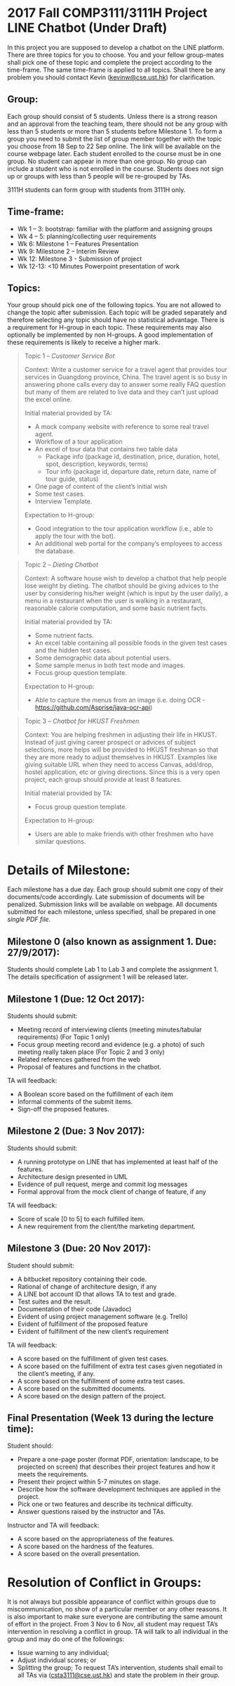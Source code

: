# 2017 Fall COMP3111/3111H Project LINE Chatbot (Under Draft)

In this project you are supposed to develop a chatbot on the LINE platform. There are three topics for you to choose. You and your fellow group-mates shall pick one of these topic and complete the project according to the time-frame. The same time-frame is applied to all topics. Shall there be any problem you should contact Kevin (kevinw@cse.ust.hk) for clarification.

## Group: 

Each group should consist of 5 students. Unless there is a strong reason and an approval from the teaching team, there should not be any group with less than 5 students or more than 5 students before Milestone 1.  To form a group you need to submit the list of group member together with the topic you choose from 18 Sep to 22 Sep online. The link will be available on the course webpage later. Each student enrolled to the course must be in one group. No student can appear in more than one group. No group can include a student who is not enrolled in the course. Students does not sign up or groups with less than 5 people will be re-grouped by TAs.

3111H students can form group with students from 3111H only.

## Time-frame:
* Wk 1 – 3: bootstrap: familiar with the platform and assigning groups
* Wk 4 – 5: planning/collecting user requirements
* Wk 6: Milestone 1 – Features Presentation
* Wk 9: Milestone 2 – Interim Review
* Wk 12: Milestone 3 - Submission of project
* Wk 12-13: <10 Minutes Powerpoint presentation of work

## Topics:
Your group should pick one of the following topics. You are not allowed to change the topic after submission. Each topic will be graded separately and therefore selecting any topic should have no statistical advantage. There is a requirement for H-group in each topic. These requirements may also optionally be implemented by non H-groups. A good implementation of these requirements is likely to receive a higher mark.

> Topic 1 – *Customer Service Bot*
>
> Context: Write a customer service for a travel agent that provides tour services in Guangdong province, China. The travel agent is so busy in answering phone calls every day to answer some really FAQ question but many of them are related to live data and they can’t just upload the excel online.
>
> Initial material provided by TA:
> * A mock company website with reference to some real travel agent. 
> *	Workflow of a tour application
> *	An excel of tour data that contains two table data
>     *	Package info (package id, destination, price, duration, hotel, spot, description, keywords, terms)
>     *	Tour info (package id, departure date, return date, name of tour guide, status)
> *	One page of content of the client’s initial wish
> *	Some test cases.
> *	Interview Template.
>
> Expectation to H-group:
> * Good integration to the tour application workflow (i.e., able to apply the tour with the bot).
> *	An additional web portal for the company’s employees to access the database.

> Topic 2 – *Dieting Chatbot*
>
> Context: A software house wish to develop a chatbot that help people lose weight by dieting. The chatbot should be giving advices to the user by considering his/her weight (which is input by the user daily), a menu in a restaurant when the user is walking in a restaurant, reasonable calorie computation, and some basic nutrient facts.
>
> Initial material provided by TA:
> * Some nutrient facts.
> * An excel table containing all possible foods in the given test cases and the hidden test cases.
> * Some demographic data about potential users.
> * Some sample menus in both text mode and images.
> * Focus group question template.
>
> Expectation to H-group:
> * Able to capture the menus from an image (i.e. doing OCR - https://github.com/Asprise/java-ocr-api)

> Topic 3 – *Chatbot for HKUST Freshmen*
>
> Context: You are helping freshmen in adjusting their life in HKUST. Instead of just giving career prospect or advices of subject selections, more helps will be provided to HKUST freshman so that they are more ready to adjust themselves in HKUST. Examples like giving suitable URL when they need to access Canvas, add/drop, hostel application, etc or giving directions. Since this is a very open project, each group should provide at least 8 features.
>
> Initial material provided by TA:
> *	Focus group question template.
>
> Expectation to H-group:
> * Users are able to make friends with other freshmen who have similar questions.

# Details of Milestone:

Each milestone has a due day. Each group should submit one copy of their documents/code accordingly. Late submission of documents will be penalized. Submission links will be available on webpage. All documents submitted for each milestone, unless specified, shall be prepared in one *single PDF file*.

## Milestone 0 (also known as assignment 1. Due: 27/9/2017):
Students should complete Lab 1 to Lab 3 and complete the assignment 1. The details specification of assignment 1 will be released later. 

## Milestone 1 (Due: 12 Oct 2017):
Students should submit:
*	Meeting record of interviewing clients (meeting minutes/tabular requirements) (For Topic 1 only)
*	Focus group meeting record and evidence (e.g. a photo) of such meeting really taken place (For Topic 2 and 3 only)
*	Related references gathered from the web 
*	Proposal of features and functions in the chatbot.


TA will feedback:
*	A Boolean score based on the fulfillment of each item
*	Informal comments of the submit items.
*	Sign-off the proposed features. 

## Milestone 2 (Due: 3 Nov 2017):
Students should submit:
*	A running prototype on LINE that has implemented at least half of the features.
*	Architecture design presented in UML
*	Evidence of pull request, merge and commit log messages
*	Formal approval from the mock client of change of feature, if any


TA will feedback:
*	Score of scale [0 to 5] to each fulfilled item.
*	A new requirement from the client/the marketing department.

## Milestone 3 (Due: 20 Nov 2017):
Student should submit:
*	A bitbucket repository containing their code.
*	Rational of change of architecture design, if any
*	A LINE bot account ID that allows TA to test and grade.
*	Test suites and the result.
*	Documentation of their code (Javadoc)
*   Evident of using project management software (e.g. Trello)
*	Evident of fulfillment of the proposed feature
*	Evident of fulfillment of the new client’s requirement

TA will feedback:
*	A score based on the fulfillment of given test cases.
*	A score based on the fulfillment of extra test cases given negotiated in the client’s meeting, if any.
*	A score based on the fulfillment of some extra test cases.
*	A score based on the submitted documents.
*	A score based on the design pattern of the project.

## Final Presentation (Week 13 during the lecture time):
Student should:
*	Prepare a one-page poster (format PDF, orientation: landscape, to be projected on screen) that describes their project features and how it meets the requirements.
*	Present their project within 5-7 minutes on stage.
*   Describe how the software development techniques are applied in the project.
*	Pick one or two features and describe its technical difficulty.
*	Answer questions raised by the instructor and TAs.

Instructor and TA will feedback:
*	A score based on the appropriateness of the features.
*	A score based on the hardness of the features.
*	A score based on the overall presentation.

# Resolution of Conflict in Groups:

It is not always but possible appearance of conflict within groups due to miscommunication, no show of a particular member or any other reasons. It is also important to make sure everyone are contributing the same amount of effort in the project. From 3 Nov to 6 Nov, all student may request TA’s intervention in resolving a conflict in group. TA will talk to all individual in the group and may do one of the followings:
*	Issue warning to any individual;
*	Adjust individual scores; or
*	Splitting the group;
To request TA’s intervention, students shall email to all TAs via (csta3111@cse.ust.hk) and state the problem in their group. 


